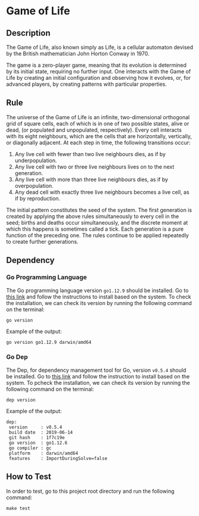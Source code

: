 # Game of Life

## Description

The Game of Life, also known simply as Life, is a cellular automaton devised by the British mathematician John Horton Conway in 1970.

The game is a zero-player game, meaning that its evolution is determined by its initial state, requiring no further input. One interacts with the Game of Life by creating an initial configuration and observing how it evolves, or, for advanced players, by creating patterns with particular properties.

## Rule

The universe of the Game of Life is an infinite, two-dimensional orthogonal grid of square cells, each of which is in one of two possible states, alive or dead, (or populated and unpopulated, respectively). Every cell interacts with its eight neighbours, which are the cells that are horizontally, vertically, or diagonally adjacent. At each step in time, the following transitions occur:

1) Any live cell with fewer than two live neighbours dies, as if by underpopulation.
2) Any live cell with two or three live neighbours lives on to the next generation.
3) Any live cell with more than three live neighbours dies, as if by overpopulation.
4) Any dead cell with exactly three live neighbours becomes a live cell, as if by reproduction.

The initial pattern constitutes the seed of the system. The first generation is created by applying the above rules simultaneously to every cell in the seed; births and deaths occur simultaneously, and the discrete moment at which this happens is sometimes called a tick. Each generation is a pure function of the preceding one. The rules continue to be applied repeatedly to create further generations.

## Dependency

### Go Programming Language

The Go programming language version `go1.12.9` should be installed. Go to [this link](https://golang.org/doc/install) and follow the instructions to install based on the system. To check the installation, we can check its version by running the following command on the terminal:
```
go version
```

Example of the output:
```
go version go1.12.9 darwin/amd64
```

### Go Dep

The Dep, for dependency management tool for Go, version `v0.5.4` should be installed. Go to [this link](https://github.com/golang/dep) and follow the instruction to install based on the system. To pcheck the installation, we can check its version by running the following command on the terminal:
```
dep version
```

Example of the output:
```
dep:
 version     : v0.5.4
 build date  : 2019-06-14
 git hash    : 1f7c19e
 go version  : go1.12.6
 go compiler : gc
 platform    : darwin/amd64
 features    : ImportDuringSolve=false
```

## How to Test

In order to test, go to this project root directory and run the following command:
```
make test
```
